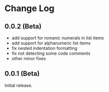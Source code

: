 # Change Log

## 0.0.2 (Beta)

- add support for romanic numerals in list items
- add support for alphanumeric list items
- fix nested indentation formatting
- fix not detecting some code comments
- other minor fixes

## 0.0.1 (Beta)

Initial release.

